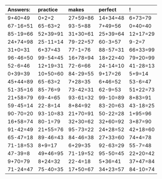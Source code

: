 | Answers: | practice | makes | perfect | ! |
| :--- | :--- | :--- | :--- | :--- |
| 9+40=49 | 0+2=2 | 27+59=86 | 14+34=48 | 6+73=79 | 
| 67-16=51 | 65-63=2 | 93-5=88 | 7+49=56 | 0+40=40 | 
| 85-19=66 | 52+39=91 | 31+30=61 | 25+39=64 | 12+17=29 | 
| 24+74=98 | 25-11=14 | 79-22=57 | 60-3=57 | 9-2=7 | 
| 31+0=31 | 6+37=43 | 77-1=76 | 88-57=31 | 66+33=99 | 
| 96-46=50 | 99-54=45 | 16+78=94 | 18+22=40 | 79+20=99 | 
| 52-6=46 | 12+19=31 | 72-6=66 | 24-14=10 | 41-28=13 | 
| 0+39=39 | 10+50=60 | 84-29=55 | 9+17=26 | 5+9=14 | 
| 45+44=89 | 65-63=2 | 7+28=35 | 6+46=52 | 53-6=47 | 
| 51-35=16 | 85-76=9 | 73-42=31 | 62-9=53 | 51+22=73 | 
| 21+58=79 | 69-4=65 | 93-61=32 | 99-10=89 | 8+83=91 | 
| 59-45=14 | 22-8=14 | 8+84=92 | 83-20=63 | 43-18=25 | 
| 90-70=20 | 93-10=83 | 21+70=91 | 50-22=28 | 1+95=96 | 
| 16+58=74 | 80-1=79 | 32+30=62 | 32+60=92 | 3+87=90 | 
| 91-42=49 | 21+55=76 | 95-73=22 | 24+28=52 | 42+18=60 | 
| 65-47=18 | 89-46=43 | 84-46=38 | 27+33=60 | 74+4=78 | 
| 71-18=53 | 8+9=17 | 6+29=35 | 92-63=29 | 55-7=48 | 
| 47-39=8 | 49+46=95 | 71-19=52 | 95-50=45 | 22+20=42 | 
| 9+70=79 | 8+24=32 | 22-4=18 | 5+36=41 | 37+47=84 | 
| 71-24=47 | 75-40=35 | 17+50=67 | 34+23=57 | 84-10=74 | 
